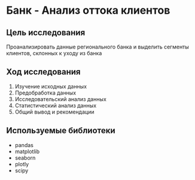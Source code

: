 # Банк - Анализ оттока клиентов

## Цель исследования
Проанализировать данные регионального банка и выделить сегменты клиентов, склонных к уходу из банка

## Ход исследования
1) Изучение исходных данных
2) Предобработка данных
3) Исследовательский анализ данных
4) Статистический анализ данных
5) Общий вывод и рекомендации

## Используемые библиотеки
- pandas
- matplotlib
- seaborn
- plotly
- scipy
